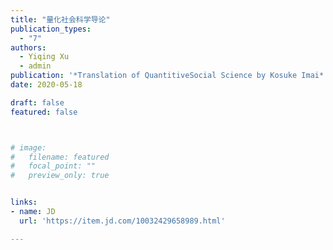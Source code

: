 ```yaml
---
title: "量化社会科学导论"
publication_types:
  - "7"
authors:
  - Yiqing Xu 
  - admin
publication: '*Translation of QuantitiveSocial Science by Kosuke Imai*'
date: 2020-05-18

draft: false
featured: false



# image:
#   filename: featured
#   focal_point: ""
#   preview_only: true


links:
- name: JD
  url: 'https://item.jd.com/10032429658989.html'

---
```


<!-- ![screen reader text](Nonlinear.jpg "caption") -->